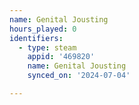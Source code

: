 ```yaml
---
name: Genital Jousting
hours_played: 0
identifiers:
  - type: steam
    appid: '469820'
    name: Genital Jousting
    synced_on: '2024-07-04'

---
```

